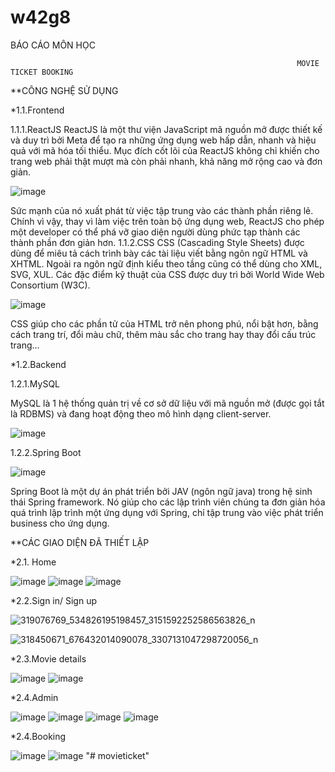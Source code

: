 # w42g8
BÁO CÁO MÔN HỌC



                                                                    MOVIE TICKET BOOKING

**CÔNG NGHỆ SỬ DỤNG

*1.1.Frontend

1.1.1.ReactJS
ReactJS là một thư viện JavaScript mã nguồn mở được thiết kế và duy trì bởi Meta để tạo ra những ứng dụng web hấp dẫn, nhanh và hiệu quả với mã hóa tối thiểu. Mục đích cốt lõi của ReactJS không chỉ khiến cho trang web phải thật mượt mà còn phải nhanh, khả năng mở rộng cao và đơn giản. 

![image](https://user-images.githubusercontent.com/90887951/207526934-b25da11f-9fc8-4538-b6e2-e36c2986e6fb.png)

Sức mạnh của nó xuất phát từ việc tập trung vào các thành phần riêng lẻ. Chính vì vậy, thay vì làm việc trên toàn bộ ứng dụng web, ReactJS cho phép một developer có thể phá vỡ giao diện người dùng phức tạp thành các thành phần đơn giản hơn.
1.1.2.CSS
CSS (Cascading Style Sheets) được dùng để miêu tả cách trình bày các tài liệu viết bằng ngôn ngữ HTML và XHTML. Ngoài ra ngôn ngữ định kiểu theo tầng cũng có thể dùng cho XML, SVG, XUL. Các đặc điểm kỹ thuật của CSS được duy trì bởi World Wide Web Consortium (W3C).

![image](https://user-images.githubusercontent.com/90887951/207526952-1fcdcc3c-c5eb-4a14-901d-ac28bd935ace.png)

CSS giúp cho các phần tử của HTML trở nên phong phú, nổi bật hơn, bằng cách trang trí, đổi màu chữ, thêm màu sắc cho trang hay thay đổi cấu trúc trang…

*1.2.Backend

1.2.1.MySQL

MySQL là 1 hệ thống quản trị về cơ sở dữ liệu với mã nguồn mở (được gọi tắt là RDBMS) và đang hoạt động theo mô hình dạng client-server.

![image](https://user-images.githubusercontent.com/90887951/207526978-9712aa3b-0ee6-4646-b385-0f2107a0253a.png)

1.2.2.Spring Boot

![image](https://user-images.githubusercontent.com/90887951/207527021-18a62e1c-bc83-482a-b489-336238bd268b.png)

Spring Boot là một dự án phát triển bởi JAV (ngôn ngữ java) trong hệ sinh thái Spring framework. Nó giúp cho các lập trình viên chúng ta đơn giản hóa quá trình lập trình một ứng dụng với Spring, chỉ tập trung vào việc phát triển business cho ứng dụng.

**CÁC GIAO DIỆN ĐÃ THIẾT LẬP

*2.1. Home

![image](https://user-images.githubusercontent.com/90887951/207527473-75781622-d588-4453-89e2-e04046841fa9.png)
![image](https://user-images.githubusercontent.com/90887951/207527482-5328ad37-f674-42b0-a6cb-967b9a80bd1c.png)
![image](https://user-images.githubusercontent.com/90887951/207527496-c5dc9101-8d2c-47a4-8820-b3f154de0497.png)

*2.2.Sign in/ Sign up

![319076769_534826195198457_3151592252586563826_n](https://user-images.githubusercontent.com/90887951/207529456-85df4a01-b1ee-4d17-aced-7c9158668e35.png)

![318450671_676432014090078_3307131047298720056_n](https://user-images.githubusercontent.com/90887951/207529495-82839452-9e56-4dad-8c3a-633a8bbbc3a1.png)

*2.3.Movie details

![image](https://user-images.githubusercontent.com/90887951/207527531-77610954-de39-4ba0-9ecd-868568a63f6c.png)
![image](https://user-images.githubusercontent.com/90887951/207527550-c5a984e5-1608-4adc-a717-7d7a36c5ecbc.png)

*2.4.Admin

![image](https://user-images.githubusercontent.com/90887951/207527580-0876ccea-57b1-4d32-9c8c-9a79a3a7ed33.png)
![image](https://user-images.githubusercontent.com/90887951/207527589-b0b44674-30de-463c-80cd-8045272f4fd6.png)
![image](https://user-images.githubusercontent.com/90887951/207527605-fa5e25b4-9c57-4d5a-a2e9-f42287fbd98a.png)
![image](https://user-images.githubusercontent.com/90887951/207527622-8da51ebd-4754-4e62-a0a9-a109a5d6a382.png)

*2.4.Booking

![image](https://user-images.githubusercontent.com/90887951/207527636-8a902ba7-8413-4b7a-bbf3-0f2f4eb673ad.png)
![image](https://user-images.githubusercontent.com/90887951/207527648-42faaafa-7068-422d-be03-712df9fe2082.png)
"# movieticket" 
